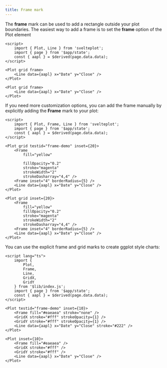 ```yaml
---
title: Frame mark
---
```


The <b>frame</b> mark can be used to add a rectangle outside your plot boundaries. The
easiest way to add a frame is to set the <b>frame</b> option of the Plot element

```svelte live
<script>
    import { Plot, Line } from 'svelteplot';
    import { page } from '$app/state';
    const { aapl } = $derived(page.data.data);
</script>

<Plot grid frame>
    <Line data={aapl} x="Date" y="Close" />
</Plot>
```

```svelte
<Plot grid frame>
    <Line data={aapl} x="Date" y="Close" />
</Plot>
```

If you need more customization options, you can add the frame manually by explicitly adding the <b
        >Frame</b
    > mark to your plot:

```svelte live
<script>
    import { Plot, Frame, Line } from 'svelteplot';
    import { page } from '$app/state';
    const { aapl } = $derived(page.data.data);
</script>

<Plot grid testid="frame-demo" inset={20}>
    <Frame
        fill="yellow"
       
        fillOpacity="0.2"
        stroke="magenta"
        strokeWidth="2"
        strokeDasharray="4,4" />
    <Frame inset="4" borderRadius={5} />
    <Line data={aapl} x="Date" y="Close" />
</Plot>
```

```svelte
<Plot grid inset={20}>
    <Frame
        fill="yellow"
        fillOpacity="0.2"
        stroke="magenta"
        strokeWidth="2"
        strokeDasharray="4,4" />
    <Frame inset="4" borderRadius={5} />
    <Line data={aapl} x="Date" y="Close" />
</Plot>
```

You can use the explicit frame and grid marks to create ggplot style charts:

```svelte live
<script lang="ts">
    import {
        Plot,
        Frame,
        Line,
        GridX,
        GridY
    } from '$lib/index.js';
    import { page } from '$app/state';
    const { aapl } = $derived(page.data.data);
</script>

<Plot testid="frame-demo" inset={10}>
    <Frame fill="#eaeaea" stroke="none" />
    <GridX stroke="#fff" strokeOpacity={1} />
    <GridY stroke="#fff" strokeOpacity={1} />
    <Line data={aapl} x="Date" y="Close" stroke="#222" />
</Plot>
```

```svelte
<Plot inset={10}>
    <Frame fill="#eaeaea" />
    <GridX stroke="#fff" />
    <GridY stroke="#fff" />
    <Line data={aapl} x="Date" y="Close" />
</Plot>
```
